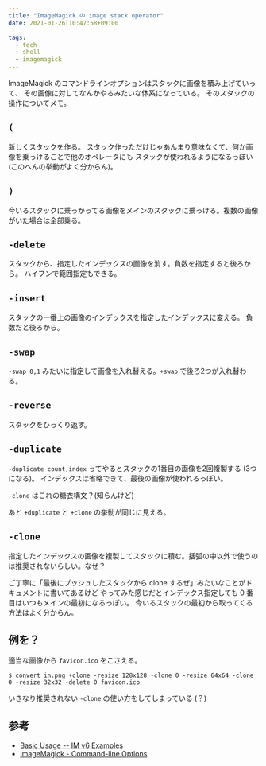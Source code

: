 ```yaml
---
title: "ImageMagick の image stack operator"
date: 2021-01-26T10:47:58+09:00

tags:
  - tech
  - shell
  - imagemagick
---
```


ImageMagick のコマンドラインオプションはスタックに画像を積み上げていって、
その画像に対してなんかやるみたいな体系になっている。
そのスタックの操作についてメモ。

## `(`

新しくスタックを作る。
スタック作っただけじゃあんまり意味なくて、何か画像を乗っけることで他のオペレータにも
スタックが使われるようになるっぽい (このへんの挙動がよく分からん)。

## `)`

今いるスタックに乗っかってる画像をメインのスタックに乗っける。複数の画像がいた場合は全部乗る。

## `-delete`

スタックから、指定したインデックスの画像を消す。負数を指定すると後ろから。
ハイフンで範囲指定もできる。

## `-insert`

スタックの一番上の画像のインデックスを指定したインデックスに変える。
負数だと後ろから。

## `-swap`

`-swap 0,1` みたいに指定して画像を入れ替える。`+swap` で後ろ2つが入れ替わる。

## `-reverse`

スタックをひっくり返す。

## `-duplicate`

`-duplicate count,index` ってやるとスタックの1番目の画像を2回複製する (3つになる)。
インデックスは省略できて、最後の画像が使われるっぽい。

`-clone` はこれの糖衣構文？(知らんけど)

あと `+duplicate` と `+clone` の挙動が同じに見える。

## `-clone`

指定したインデックスの画像を複製してスタックに積む。括弧の中以外で使うのは推奨されないらしい。なぜ？

ご丁寧に「最後にプッシュしたスタックから clone するぜ」みたいなことがドキュメントに書いてあるけど
やってみた感じだとインデックス指定しても 0 番目はいつもメインの最初になるっぽい。
今いるスタックの最初から取ってくる方法はよく分からん。

## 例を？

適当な画像から `favicon.ico` をこさえる。

```shell
$ convert in.png +clone -resize 128x128 -clone 0 -resize 64x64 -clone 0 -resize 32x32 -delete 0 favicon.ico
```

いきなり推奨されない `-clone` の使い方をしてしまっている (？)

## 参考

- [Basic Usage -- IM v6 Examples](https://legacy.imagemagick.org/Usage/basics/)
- [ImageMagick - Command-line Options](https://imagemagick.org/script/command-line-options.php)
